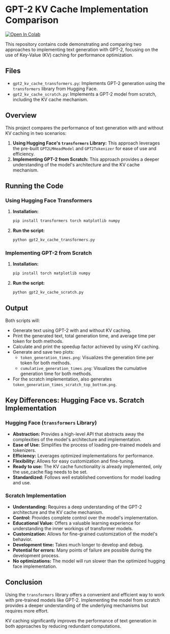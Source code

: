 # GPT-2 KV Cache Implementation Comparison

[![Open In Colab](https://colab.research.google.com/assets/colab-badge.svg)](https://colab.research.google.com/drive/1IC7WCsbviSq1YEDYhoSF3zdf6lc_PGN7?usp=sharing)

This repository contains code demonstrating and comparing two approaches to implementing text generation with GPT-2, focusing on the use of Key-Value (KV) caching for performance optimization.

## Files

-   `gpt2_kv_cache_transformers.py`: Implements GPT-2 generation using the `transformers` library from Hugging Face.
-   `gpt2_kv_cache_scratch.py`: Implements a GPT-2 model from scratch, including the KV cache mechanism.

## Overview

This project compares the performance of text generation with and without KV caching in two scenarios:

1.  **Using Hugging Face's `transformers` Library:** This approach leverages the pre-built `GPT2LMHeadModel` and `GPT2Tokenizer` for ease of use and efficiency.
2.  **Implementing GPT-2 from Scratch:** This approach provides a deeper understanding of the model's architecture and the KV cache mechanism.

## Running the Code

### Using Hugging Face Transformers

1.  **Installation:**
    ```bash
    pip install transformers torch matplotlib numpy
    ```
2.  **Run the script:**
    ```bash
    python gpt2_kv_cache_transformers.py
    ```

### Implementing GPT-2 from Scratch

1.  **Installation:**
    ```bash
    pip install torch matplotlib numpy
    ```
2.  **Run the script:**
    ```bash
    python gpt2_kv_cache_scratch.py
    ```

## Output

Both scripts will:

-   Generate text using GPT-2 with and without KV caching.
-   Print the generated text, total generation time, and average time per token for both methods.
-   Calculate and print the speedup factor achieved by using KV caching.
-   Generate and save two plots:
    -   `token_generation_times.png`: Visualizes the generation time per token for both methods.
    -   `cumulative_generation_times.png`: Visualizes the cumulative generation time for both methods.
-   For the scratch implementation, also generates `token_generation_times_scratch_top_bottom.png`.

## Key Differences: Hugging Face vs. Scratch Implementation

### Hugging Face (`transformers` Library)

-   **Abstraction:** Provides a high-level API that abstracts away the complexities of the model's architecture and implementation.
-   **Ease of Use:** Simplifies the process of loading pre-trained models and tokenizers.
-   **Efficiency:** Leverages optimized implementations for performance.
-   **Flexibility:** Allows for easy customization and fine-tuning.
-   **Ready to use:** The KV cache functionality is already implemented, only the use\_cache flag needs to be set.
-   **Standardized:** Follows well established conventions for model loading and use.

### Scratch Implementation

-   **Understanding:** Requires a deep understanding of the GPT-2 architecture and the KV cache mechanism.
-   **Control:** Provides complete control over the model's implementation.
-   **Educational Value:** Offers a valuable learning experience for understanding the inner workings of transformer models.
-   **Customization:** Allows for fine-grained customization of the model's behavior.
-   **Development time:** Takes much longer to develop and debug.
-   **Potential for errors:** Many points of failure are possible during the development process.
-   **No optimizations:** The model will run slower than the optimized hugging face implementation.

## Conclusion

Using the `transformers` library offers a convenient and efficient way to work with pre-trained models like GPT-2. Implementing the model from scratch provides a deeper understanding of the underlying mechanisms but requires more effort.

KV caching significantly improves the performance of text generation in both approaches by reducing redundant computations.
